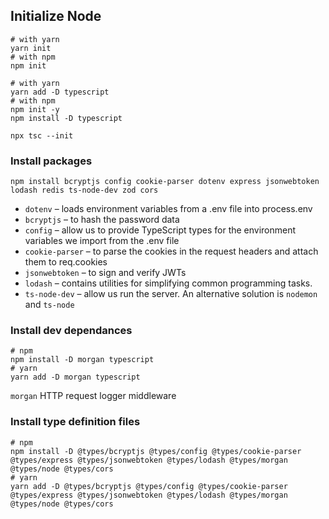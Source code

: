 ## Initialize Node

```
# with yarn
yarn init
# with npm 
npm init
```


```
# with yarn
yarn add -D typescript
# with npm 
npm init -y
npm install -D typescript
```

`npx tsc --init`

### Install packages

```
npm install bcryptjs config cookie-parser dotenv express jsonwebtoken lodash redis ts-node-dev zod cors
```

- `dotenv` – loads environment variables from a .env file into process.env
- `bcryptjs` – to hash the password data
- `config` – allow us to provide TypeScript types for the environment variables we import from the .env file
- `cookie-parser` – to parse the cookies in the request headers and attach them to req.cookies
- `jsonwebtoken` – to sign and verify JWTs
- `lodash` – contains utilities for simplifying common programming tasks.
- `ts-node-dev` – allow us run the server. An alternative solution is `nodemon` and `ts-node`

### Install dev dependances

```
# npm
npm install -D morgan typescript
# yarn
yarn add -D morgan typescript
```
`morgan` HTTP request logger middleware

### Install type definition files

```
# npm
npm install -D @types/bcryptjs @types/config @types/cookie-parser @types/express @types/jsonwebtoken @types/lodash @types/morgan @types/node @types/cors
# yarn
yarn add -D @types/bcryptjs @types/config @types/cookie-parser @types/express @types/jsonwebtoken @types/lodash @types/morgan @types/node @types/cors
```